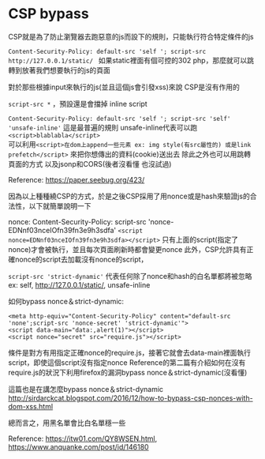 # CSP bypass

CSP就是為了防止瀏覽器去跑惡意的js而設下的規則，只能執行符合特定條件的js


`Content-Security-Policy: default-src 'self '; script-src http://127.0.0.1/static/ `
如果static裡面有個可控的302 php，那麼就可以跳轉到放著我們想要執行的js的頁面

對於那些根據input來執行的js(並且這個js會引發xss)來說 CSP是沒有作用的

`script-src *` ，預設還是會擋掉 inline script

`Content-Security-Policy: default-src 'self '; script-src 'self' 'unsafe-inline'`
這是最普遍的規則 unsafe-inline代表可以跑`<script>blablabla</script>`
</br>
可以利用`<script>在dom上append一些元素 ex: img style(有src屬性的) 或是link prefetch</script>` 來把你想傳出的資料(cookie)送出去
除此之外也可以用跳轉頁面的方式 以及jsonp和CORS(後者沒看懂 也沒試過)

Reference: https://paper.seebug.org/423/

因為以上種種繞CSP的方式，於是之後CSP採用了用nonce或是hash來驗證js的合法性，以下就簡單說明一下


nonce: 
Content-Security-Policy: script-src 'nonce-EDNnf03nceIOfn39fn3e9h3sdfa'
`<script nonce=EDNnf03nceIOfn39fn3e9h3sdfa></script>`
只有上面的script(指定了nonce)才會被執行，並且每次頁面刷新時都會變更nonce
此外，CSP允許具有正確nonce的script去加載沒有nonce的script，

`script-src 'strict-dynamic'` 代表任何除了nonce和hash的白名單都將被忽略 ex: self, http://127.0.0.1/static/, unsafe-inline

如何bypass nonce＆strict-dynamic:
```
<meta http-equiv="Content-Security-Policy" content="default-src 'none';script-src 'nonce-secret' 'strict-dynamic'">
<script data-main="data:,alert(1)"></script>
<script nonce="secret" src="require.js"></script>
```
條件是對方有用指定正確nonce的require.js，接著它就會去data-main裡面執行script，即使這個script沒有指定nonce
Reference的第二篇有介紹如何在沒有require.js的狀況下利用firefox的漏洞bypass nonce＆strict-dynamic(沒看懂)

這篇也是在講怎麼bypass nonce＆strict-dynamic
http://sirdarckcat.blogspot.com/2016/12/how-to-bypass-csp-nonces-with-dom-xss.html

總而言之，用黑名單會比白名單穩一些

Reference: 
https://itw01.com/QY8WSEN.html, https://www.anquanke.com/post/id/146180
